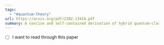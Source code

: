 ```yaml
---
tags:
  - "#quantum-theory"
url: https://arxiv.org/pdf/2302.13418.pdf
summary: A concise and self-contained derivation of hybrid quantum-classical dynamics is given in termsof Markovian master equations.
---
```

- [ ]  I want to read through this paper